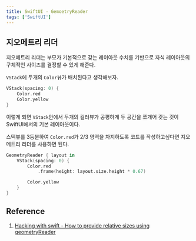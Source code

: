 ```yaml
---
title: SwiftUI - GemoetryReader
tags: ['SwiftUI']
---
```


## 지오메트리 리더

지오메트리 리더는 부모가 기본적으로 갖는 레이아웃 수치를 기반으로 자식 레이아웃의 구체적인 사이즈를 결정할 수 있게 해준다.

`VStack`에 두개의 `Color`뷰가 배치된다고 생각해보자.

```swift
VStack(spacing: 0) {
    Color.red
    Color.yellow
}
```

이렇게 되면 `VStack`안에서 두개의 컬러뷰가 공평하게 두 공간을 쪼개어 갖는 것이 SwiftUI에서의 기본 레이아웃이다.

스택뷰를 3등분하여 `Color.red`가 2/3 영역을 차지하도록 코드를 작성하고싶다면 지오메트리 리더를 사용하면 된다.

```swift
GeometryReader { layout in
    VStack(spacing: 0) {
        Color.red
            .frame(height: layout.size.height * 0.67)

        Color.yellow
    }
}
```

## Reference

1. [Hacking with swift - How to provide relative sizes using geometryReader](https://www.hackingwithswift.com/quick-start/swiftui/how-to-provide-relative-sizes-using-geometryreader)
